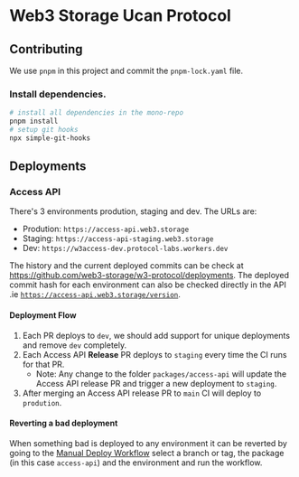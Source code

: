 # Web3 Storage Ucan Protocol

## Contributing

We use `pnpm` in this project and commit the `pnpm-lock.yaml` file.

### Install dependencies.

```bash
# install all dependencies in the mono-repo
pnpm install
# setup git hooks
npx simple-git-hooks
```

## Deployments 

### Access API

There's 3 environments prodution, staging and dev. The URLs are:
- Prodution: `https://access-api.web3.storage`
- Staging: `https://access-api-staging.web3.storage`
- Dev: `https://w3access-dev.protocol-labs.workers.dev`

The history and the current deployed commits can be check at https://github.com/web3-storage/w3-protocol/deployments. The deployed commit hash for each environment can also be checked directly in the API .ie [`https://access-api.web3.storage/version`](https://access-api.web3.storage/version).

#### Deployment Flow
1. Each PR deploys to `dev`, we should add support for unique deployments and remove `dev` completely.
2. Each Access API **Release** PR deploys to `staging` every time the CI runs for that PR.
   - Note: Any change to the folder `packages/access-api` will update the Access API release PR and trigger a new deployment to `staging`.
3. After merging an Access API release PR to `main` CI will deploy to `prodution`.

#### Reverting a bad deployment
When something bad is deployed to any environment it can be reverted by going to the [Manual Deploy Workflow](https://github.com/web3-storage/w3-protocol/actions/workflows/manual.yml) select a branch or tag, the package (in this case `access-api`) and the environment and run the workflow.
